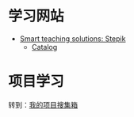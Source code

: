 # 学习网站
- [Smart teaching solutions: Stepik](http://welcome.stepik.org/)
  - [Catalog](https://stepik.org/catalog?language=en)

# 项目学习
转到：[我的项目搜集箱](https://github.com/q735613050/AI/blob/master/项目集装箱.md)
